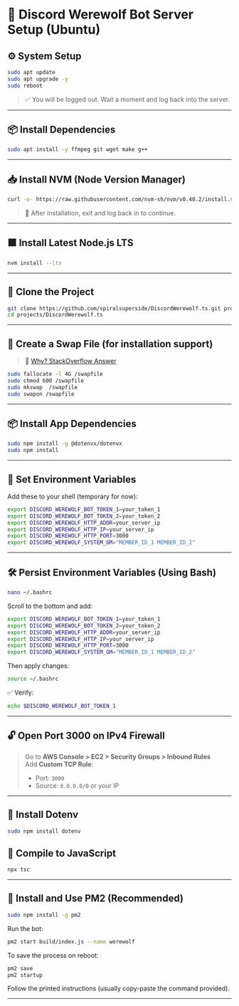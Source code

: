 # 🐺 Discord Werewolf Bot Server Setup (Ubuntu)

## ⚙️ System Setup

```bash
sudo apt update
sudo apt upgrade -y
sudo reboot
```

> ✅ You will be logged out. Wait a moment and log back into the server.

---

## 📦 Install Dependencies

```bash
sudo apt install -y ffmpeg git wget make g++
```

---

## 📥 Install NVM (Node Version Manager)

```bash
curl -o- https://raw.githubusercontent.com/nvm-sh/nvm/v0.40.2/install.sh | bash
```

> 🔁 After installation, exit and log back in to continue.

---

## 🟩 Install Latest Node.js LTS

```bash
nvm install --lts
```

---

## 📁 Clone the Project

```bash
git clone https://github.com/spiralsuperside/DiscordWerewolf.ts.git projects/DiscordWerewolf.ts
cd projects/DiscordWerewolf.ts
```

---

## 🧠 Create a Swap File (for installation support)

> 🔗 [Why? StackOverflow Answer](https://stackoverflow.com/a/71097715)

```bash
sudo fallocate -l 4G /swapfile
sudo chmod 600 /swapfile
sudo mkswap  /swapfile
sudo swapon /swapfile
```

---

## 📦 Install App Dependencies

```bash
sudo npm install -g @dotenvx/dotenvx
sudo npm install
```

---

## 🔐 Set Environment Variables

Add these to your shell (temporary for now):

```bash
export DISCORD_WEREWOLF_BOT_TOKEN_1=your_token_1
export DISCORD_WEREWOLF_BOT_TOKEN_2=your_token_2
export DISCORD_WEREWOLF_HTTP_ADDR=your_server_ip
export DISCORD_WEREWOLF_HTTP_IP=your_server_ip
export DISCORD_WEREWOLF_HTTP_PORT=3000
export DISCORD_WEREWOLF_SYSTEM_GM="MEMBER_ID_1 MEMBER_ID_2"
```

---

## 🛠 Persist Environment Variables (Using Bash)

```bash
nano ~/.bashrc
```

Scroll to the bottom and add:

```bash
export DISCORD_WEREWOLF_BOT_TOKEN_1=your_token_1
export DISCORD_WEREWOLF_BOT_TOKEN_2=your_token_2
export DISCORD_WEREWOLF_HTTP_ADDR=your_server_ip
export DISCORD_WEREWOLF_HTTP_IP=your_server_ip
export DISCORD_WEREWOLF_HTTP_PORT=3000
export DISCORD_WEREWOLF_SYSTEM_GM="MEMBER_ID_1 MEMBER_ID_2"
```

Then apply changes:

```bash
source ~/.bashrc
```

✅ Verify:

```bash
echo $DISCORD_WEREWOLF_BOT_TOKEN_1
```

---

## 🔓 Open Port 3000 on IPv4 Firewall

> Go to **AWS Console > EC2 > Security Groups > Inbound Rules**  
> Add **Custom TCP Rule**:  
> - Port: `3000`  
> - Source: `0.0.0.0/0` or your IP

---

## 🔧 Install Dotenv
```bash
sudo npm install dotenv
```

## 🔧 Compile to JavaScript

```bash
npx tsc
```

---

## 🚀 Install and Use PM2 (Recommended)

```bash
sudo npm install -g pm2
```

Run the bot:

```bash
pm2 start build/index.js --name werewolf
```

To save the process on reboot:

```bash
pm2 save
pm2 startup
```

Follow the printed instructions (usually copy-paste the command provided).

---

